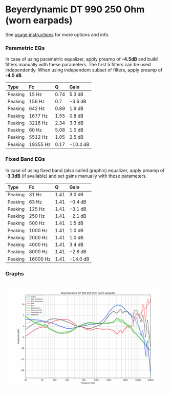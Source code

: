 # Beyerdynamic DT 990 250 Ohm (worn earpads)
See [usage instructions](https://github.com/jaakkopasanen/AutoEq#usage) for more options and info.

### Parametric EQs
In case of using parametric equalizer, apply preamp of **-4.5dB** and build filters manually
with these parameters. The first 5 filters can be used independently.
When using independent subset of filters, apply preamp of **-4.5 dB**.

| Type    | Fc       |    Q | Gain     |
|:--------|:---------|:-----|:---------|
| Peaking | 15 Hz    | 0.74 | 5.3 dB   |
| Peaking | 156 Hz   | 0.7  | -3.6 dB  |
| Peaking | 642 Hz   | 0.89 | 1.9 dB   |
| Peaking | 1677 Hz  | 1.55 | 0.8 dB   |
| Peaking | 3216 Hz  | 2.34 | 3.3 dB   |
| Peaking | 60 Hz    | 5.08 | 1.0 dB   |
| Peaking | 5512 Hz  | 1.05 | 2.5 dB   |
| Peaking | 19355 Hz | 0.17 | -10.4 dB |

### Fixed Band EQs
In case of using fixed band (also called graphic) equalizer, apply preamp of **-3.3dB**
(if available) and set gains manually with these parameters.

| Type    | Fc       |    Q | Gain     |
|:--------|:---------|:-----|:---------|
| Peaking | 31 Hz    | 1.41 | 3.0 dB   |
| Peaking | 63 Hz    | 1.41 | -0.4 dB  |
| Peaking | 125 Hz   | 1.41 | -3.1 dB  |
| Peaking | 250 Hz   | 1.41 | -2.1 dB  |
| Peaking | 500 Hz   | 1.41 | 1.5 dB   |
| Peaking | 1000 Hz  | 1.41 | 1.0 dB   |
| Peaking | 2000 Hz  | 1.41 | 1.0 dB   |
| Peaking | 4000 Hz  | 1.41 | 3.4 dB   |
| Peaking | 8000 Hz  | 1.41 | -2.6 dB  |
| Peaking | 16000 Hz | 1.41 | -14.0 dB |

### Graphs
![](./Beyerdynamic%20DT%20990%20250%20Ohm%20(worn%20earpads).png)